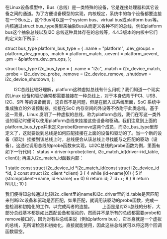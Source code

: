 在Linux设备模型中，Bus（总线）是一类特殊的设备，它是连接处理器和其它设备之间的通道。为了方便设备模型的实现，内核规定，系统中的每个设备都要连接在一个Bus上，这个Bus可以是一个system bus、virtual bus或platform bus等。内核通过struct bus_type类型来抽象Bus从而定义各种不同的总线，例如platform bus这个抽象总线以及I2C 总线这种具体存在的总线等，4.4.3版本的内核中它们的定义如下所示：

struct bus_type platform_bus_type = {
    .name        = "platform",
    .dev_groups    = platform_dev_groups,
    .match        = platform_match,
    .uevent        = platform_uevent,
    .pm        = &platform_dev_pm_ops,
};

struct bus_type i2c_bus_type = {
    .name        = "i2c",
    .match        = i2c_device_match,
    .probe        = i2c_device_probe,
    .remove        = i2c_device_remove,
    .shutdown    = i2c_device_shutdown,
};

　　I2C总线比较好理解，platform这种虚拟总线有什么用呢？我们知道一个现实的Linux 设备和驱动通常都需要挂接在一种总线上，对于本身依附于PCI、USB、I2C、SPI 等的设备而言，这自然不是问题，但是在嵌入式系统里面，SoC 系统中集成独立的外设控制器，挂接在SoC 内存空间的外设等不依附于此类总线。基于这一背景，Linux 发明了一种虚拟的总线，称为platform总线，我们在写这一类外设的驱动时便可以使用platform总线来挂接这些设备和驱动。我们注意到上面的platform_bus_type并未定义probe和remove这两个成员，而i2c_bus_type里却定义了，这就要说到总线是如何匹配挂接在上面的设备和驱动的了。当一个新的设备（驱动）挂接到该总线上时，总线便会从该总线上寻找能与之匹配的驱动（设备）。这通过调用总线的probe函数来实现，以I2C总线的probe函数为例，里面有如下一行代码：
 status = driver->probe(client, i2c_match_id(driver->id_table, client));
再进入i2c_match_id函数内部：

 1 static const struct i2c_device_id *i2c_match_id(const struct i2c_device_id *id,
 2                         const struct i2c_client *client)
 3 {
 4     while (id->name[0]) {
 5         if (strcmp(client->name, id->name) == 0)
 6             return id;
 7         id++;
 8     }
 9     return NULL;
10 }

我们便得知总线通过比较i2c_client里的name和i2c_driver里的id_table是否匹配来判断i2c设备和驱动是否匹配，如果匹配，就调用该驱动的probe函数，完成一些检测和初始化的工作，以完成两者的连接。
　　上面是是对i2c总线的分析，大部分总线基本都是如此匹配设备和驱动的，然而并不是所有的总线都需要probe和remove接口的，因为对有些总线来说（例如platform bus），它本身就是一个虚拟的总线，无所谓检测和初始化，直接就能使用，因此这些总线就可以将这两个回调函数留空。
 